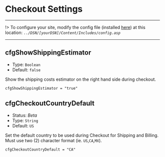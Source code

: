 # Checkout Settings
---
!> To configure your site, modify the config file (installed [here](/setup?id=installation)) at this location: *`../DSN/[yourDSN]/Content/Includes/config.asp`*

---

## cfgShowShippingEstimator
- Type: `Boolean`
- Default: `false`

Show the shipping costs estimator on the right hand side during checkout.

    cfgShowShippingEstimator = "true"
    
## cfgCheckoutCountryDefault
- Status: _Beta_
- Type: `String`
- Default: `US`

Set the default country to be used during Checkout for Shipping and Billing. Must use two (2) character format (ie. `US`,`CA`,`MX`).

    cfgCheckoutCountryDefault = "CA"

